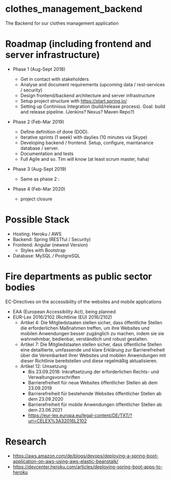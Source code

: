 # clothes_management_backend
The Backend for our clothes management application

# Roadmap (including frontend and server infrastructure)
- Phase 1 (Aug-Sept 2018)
  - Get in contact with stakeholders
  - Analyse and document requirements (upcoming data / rest-services / security)
  - Design frontend/backend architecture and server infrastructure
  - Setup project structure with https://start.spring.io/ 
  - Setting up Continious Integration (build/release process). Goal: build and release pipeline. (Jenkins? Nexus? Maven Repo?)

- Phase 2 (Feb-Mar 2019)
  - Define definition of done (DOD).
  - Iterative sprints (1 week) with daylies (10 minutes via Skype)
  - Developing backend / frontend. Setup, configure, maintanance database / server.
  - Documentation and tests
  - Full Agile and so. Tim will know (at least scrum master, haha)

- Phase 3 (Aug-Sept 2019)
  - Same as phase 2 :

- Phase 4 (Feb-Mar 2020)
  - project closure
  
# Possible Stack
- Hosting: Heroku / AWS
- Backend: Spring (RESTful / Security)
- Frontend: Angular (newest Version)
  - Styles with Bootstrap
- Database: MySQL / PostgreSQL

# Fire departments as public sector bodies
EC-Directives on the accessibility of the websites and mobile applications
- EAA (European Accessibility Act), being planned
- EUR-Lex 2016/2102 (Richtlinie (EU) 2016/2102)
  - Artikel 4: Die Mitgliedstaaten stellen sicher, dass öffentliche Stellen die erforderlichen Maßnahmen treffen, um ihre Websites und mobilen Anwendungen besser zugänglich zu machen, indem sie sie wahrnehmbar, bedienbar, verständlich und robust gestalten. 
  - Artikel 7: Die Mitgliedstaaten stellen sicher, dass öffentliche Stellen eine detaillierte, umfassende und klare Erklärung zur Barrierefreiheit über die Vereinbarkeit ihrer Websites und mobilen Anwendungen mit dieser Richtlinie bereitstellen und diese regelmäßig aktualisieren.
  - Artikel 12: Umsetzung
    - Bis 23.09.2018: Inkraftsetzung der erforderlichen Rechts- und Verwaltungsvorschriften
    - Barrierefreiheit für neue Websites öffentlicher Stellen ab dem 23.09.2019
    - Barrierefreiheit für bestehende Websites öffentlicher Stellen ab dem 23.09.2020
    - Barrierefreiheit für mobile Anwendungen öffentlicher Stellen ab dem 23.06.2021  
    - https://eur-lex.europa.eu/legal-content/DE/TXT/?uri=CELEX%3A32016L2102

# Research
- https://aws.amazon.com/de/blogs/devops/deploying-a-spring-boot-application-on-aws-using-aws-elastic-beanstalk/
- https://devcenter.heroku.com/articles/deploying-spring-boot-apps-to-heroku
